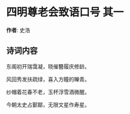 # 四明尊老会致语口号  其一

**作者**: 史浩

## 诗词内容

东阁初开瑞霭凝，晓催簪履庆修龄。

风回秀发扶疏绿，喜入方瞳的皪青。

纱帽着花春不老，玉杯浮雪酒微醒。

今朝太史占鄞鄮，无限文星作寿星。

